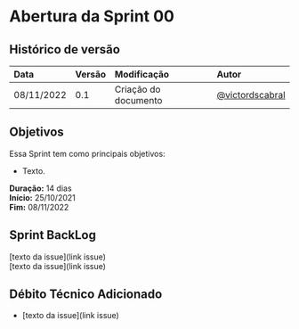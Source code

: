 # Abertura da Sprint 00

## Histórico de versão

| **Data**   | **Versão** | **Modificação**      | **Autor**                                            |
| :--------- | :--------- | :------------------- | :--------------------------------------------------- |
| 08/11/2022 | 0.1        | Criação do documento | [@victordscabral](https://github.com/victordscabral) |

## Objetivos

Essa Sprint tem como principais objetivos:

- Texto.

**Duração:** 14 dias
<br>
**Início:** 25/10/2021
<br>
**Fim:** 08/11/2022

## Sprint BackLog

[texto da issue](link issue)
<br>
[texto da issue](link issue)
<br>

## Débito Técnico Adicionado

- [texto da issue](link issue)
